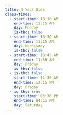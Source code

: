 ```yaml
---
title: 4 Year Olds
class-times:
  - start-time: 10:30 AM
    end-time: 11:15 AM
    day: Monday
    is-tbc: false
  - start-time: 10:30 AM
    end-time: 11:15 AM
    day: Wednesday
    is-tbc: false
  - start-time: 10:45 AM
    end-time: 11:30 AM
    day: Friday
    is-tbc: false
  - is-tbc: false
    start-time: 11:30 AM
    end-time: 12:15 PM
    day: Friday
  - is-tbc: true
    start-time: 03:30 PM
    end-time: 04:15 PM
    day: Saturday
---
```

